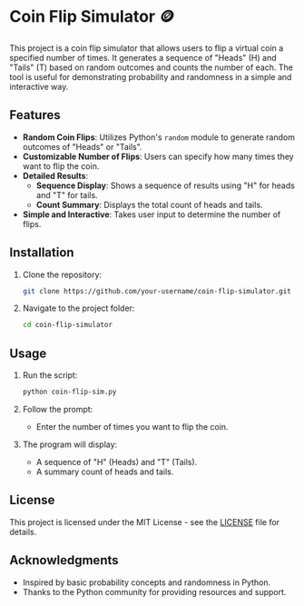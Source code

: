 
# Coin Flip Simulator 🪙

This project is a coin flip simulator that allows users to flip a virtual coin a specified number of times. It generates a sequence of "Heads" (H) and "Tails" (T) based on random outcomes and counts the number of each. The tool is useful for demonstrating probability and randomness in a simple and interactive way.

## Features

- **Random Coin Flips**: Utilizes Python's `random` module to generate random outcomes of "Heads" or "Tails".
- **Customizable Number of Flips**: Users can specify how many times they want to flip the coin.
- **Detailed Results**:
  - **Sequence Display**: Shows a sequence of results using "H" for heads and "T" for tails.
  - **Count Summary**: Displays the total count of heads and tails.
- **Simple and Interactive**: Takes user input to determine the number of flips.

## Installation

1. Clone the repository:
    ```bash
    git clone https://github.com/your-username/coin-flip-simulator.git
    ```
2. Navigate to the project folder:
    ```bash
    cd coin-flip-simulator
    ```

## Usage

1. Run the script:
    ```bash
    python coin-flip-sim.py
    ```
2. Follow the prompt:
   - Enter the number of times you want to flip the coin.

3. The program will display:
   - A sequence of "H" (Heads) and "T" (Tails).
   - A summary count of heads and tails.

## License

This project is licensed under the MIT License - see the [LICENSE](LICENSE) file for details.

## Acknowledgments

- Inspired by basic probability concepts and randomness in Python.
- Thanks to the Python community for providing resources and support.
